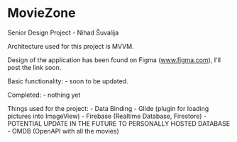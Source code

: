 # MovieZone
Senior Design Project - Nihad Šuvalija

Architecture used for this project is MVVM.

Design of the application has been found on Figma (www.figma.com), I'll post the link soon.

Basic functionality:
    - soon to be updated.

Completed:
    - nothing yet

Things used for the project:
    - Data Binding
    - Glide (plugin for loading pictures into ImageView)
    - Firebase (Realtime Database, Firestore) - POTENTIAL UPDATE IN THE FUTURE TO PERSONALLY HOSTED DATABASE
    - OMDB (OpenAPI with all the movies)
    